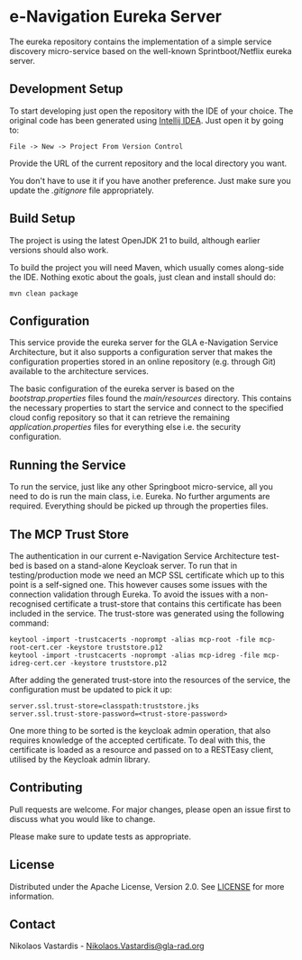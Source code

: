# e-Navigation Eureka Server
The eureka repository contains the implementation of a simple service discovery
micro-service based on the well-known Sprintboot/Netflix eureka server.

## Development Setup
To start developing just open the repository with the IDE of your choice. The 
original code has been generated using 
[Intellij IDEA](https://www.jetbrains.com/idea). Just open it by going to:
    
    File -> New -> Project From Version Control

Provide the URL of the current repository and the local directory you want. 

You don't have to use it if you have another preference. Just make sure you 
update the *.gitignore* file appropriately.

## Build Setup
The project is using the latest OpenJDK 21 to build, although earlier versions
should also work.

To build the project you will need Maven, which usually comes along-side the 
IDE. Nothing exotic about the goals, just clean and install should do:

    mvn clean package

## Configuration
This service provide the eureka server for the GLA e-Navigation Service
Architecture, but it also supports a configuration server that makes the
configuration properties stored in an online repository (e.g. through Git)
available to the architecture services.

The basic configuration of the eureka server is based on the 
*bootstrap.properties* files found the *main/resources* directory. This 
contains the necessary properties to start the service and connect to the
specified cloud config repository so that it can retrieve the remaining
*application.properties* files for everything else i.e. the security 
configuration.

## Running the Service
To run the service, just like any other Springboot micro-service, all you need
to do is run the main class, i.e. Eureka. No further arguments are
required. Everything should be picked up through the properties files.

## The MCP Trust Store
The authentication in our current e-Navigation Service Architecture test-bed is
based on a stand-alone  Keycloak server. To run that in testing/production mode
we need an MCP SSL certificate which up to this point is a self-signed one.
This however causes some issues with the connection validation through Eureka. To
avoid the issues with a non-recognised certificate a trust-store that contains
this certificate has been included in the service. The trust-store was generated
using the following command:

    keytool -import -trustcacerts -noprompt -alias mcp-root -file mcp-root-cert.cer -keystore truststore.p12
    keytool -import -trustcacerts -noprompt -alias mcp-idreg -file mcp-idreg-cert.cer -keystore truststore.p12

After adding the generated trust-store into the resources of the service, the
configuration must be updated to pick it up:

    server.ssl.trust-store=classpath:truststore.jks
    server.ssl.trust-store-password=<trust-store-password>

One more thing to be sorted is the keycloak admin operation, that also requires
knowledge of the accepted certificate. To deal with this, the certificate is
loaded as a resource and passed on to a RESTEasy client, utilised by the
Keycloak admin library.

## Contributing
Pull requests are welcome. For major changes, please open an issue first to
discuss what you would like to change.

Please make sure to update tests as appropriate.

## License
Distributed under the Apache License, Version 2.0. See [LICENSE](./LICENSE) for
more information.

## Contact
Nikolaos Vastardis - Nikolaos.Vastardis@gla-rad.org

